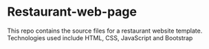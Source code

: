 # Restaurant-web-page
This repo contains the source files for a restaurant website template. Technologies used include HTML, CSS, JavaScript and Bootstrap 
